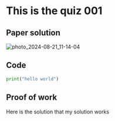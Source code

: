 # This is the quiz 001

## Paper solution
![photo_2024-08-21_11-14-04](https://github.com/user-attachments/assets/0a9837cc-40e3-407f-a525-5755b34fef43)

## Code
```.py
print("hello world")
```
## Proof of work
Here is the solution that my solution works
